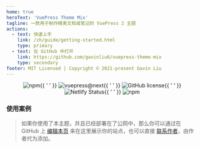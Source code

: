 ```yaml
---
home: true
heroText: 'VuePress Theme Mix'
tagline: 一款用于制作精美文档或笔记的 VuePress 2 主题
actions:
  - text: 快速上手
    link: /zh/guide/getting-started.html
    type: primary
  - text: 在 GitHub 中打开
    link: https://github.com/gavinliu6/vuepress-theme-mix
    type: secondary
footer: MIT Licensed | Copyright © 2021-present Gavin Liu
---
```


<p class="badges">
  <a href="https://www.npmjs.com/package/vuepress-theme-mix" target="_blank" rel="noopener noreferrer"><img src="https://badgen.net/npm/v/vuepress-theme-mix/latest" alt="npm" ></a>{{ ' ' }}
  <a href="https://v2.vuepress.vuejs.org/zh/" target="_blank" rel="noopener noreferrer"><img src="https://img.shields.io/badge/vuepress-v2.0.0--beta.61-3eaf7e" alt="vuepress@next" /></a>{{ ' ' }}
  <a href="https://github.com/gavinliu6/vuepress-theme-mix" target="_blank" rel="noopener noreferrer"><img src="https://img.shields.io/github/license/gavinliu6/vuepress-theme-mix" alt="GitHub license" ></a>{{ ' ' }}
  <a href="https://app.netlify.com/sites/vuepress-theme-mix/deploys" target="_blank" rel="noopener noreferrer"><img src="https://api.netlify.com/api/v1/badges/1c7f6ca5-685b-463c-ab12-66b4d89c2eb7/deploy-status" alt="Netlify Status" ></a>{{ ' ' }}
  <a href="https://www.npmjs.com/package/vuepress-theme-mix" target="_blank" rel="noopener noreferrer"><img src="https://img.shields.io/npm/dt/vuepress-theme-mix" alt="npm" ></a>
</p>

### 使用案例

> 如果你使用了本主题，并且已经部署在了公网中，那么你可以通过在 GitHub 上 [编辑本页](https://github.com/gavinliu6/vuepress-theme-mix/edit/main/docs/zh/README.md) 来在这里展示你的站点，也可以直接 <a href="mailto:hello@gavinliu.me">联系作者</a>，由作者代为添加。

<style scoped>
  .badges {
    text-align: center;
  }

  .badges a {
    border: none !important;
  }
  .badges img {
    display: inline-block;
  }
</style>
